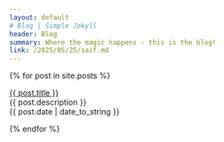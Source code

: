 ```yaml
---
layout: default
# Blog | Simple Jekyll
header: Blog
summary: Where the magic happens - this is the blog!
link: /2025/05/25/saif.md
---
```


{% for post in site.posts %}
  <p><a href="{{ post.url }}">{{ post.title }}</a><br>
  {{ post.description }}<br>
  {{ post.date | date_to_string }}</p>
{% endfor %}

